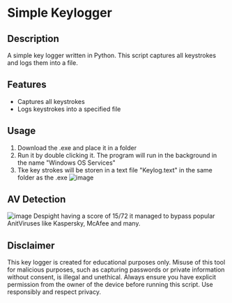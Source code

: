 # Simple Keylogger

## Description
A simple key logger written in Python. This script captures all keystrokes and logs them into a file.

## Features
- Captures all keystrokes
- Logs keystrokes into a specified file

## Usage
1. Download the .exe and place it in a folder
2. Run it by double clicking it. The program will run in the background in the name "Windows OS Services"
3. Tke key strokes will be storen in a text file "Keylog.text" in the same folder as the .exe
   ![image](https://github.com/AkashElangovan/Simple-Keylogger/assets/67691796/60d78a62-2cd9-4fa0-a35e-40d137c77a2d)


## AV Detection
![image](https://github.com/AkashElangovan/Simple-Keylogger/assets/67691796/2ac99e54-f616-4ba0-95db-1592f6052534)
Despight having a score of 15/72 it managed to bypass popular AnitViruses like Kaspersky, McAfee and many.

## Disclaimer
This key logger is created for educational purposes only. Misuse of this tool for malicious purposes, such as capturing passwords or private information without consent, is illegal and unethical. Always ensure you have explicit permission from the owner of the device before running this script. Use responsibly and respect privacy.


